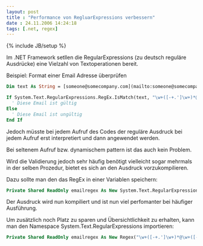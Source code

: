 ```yaml
---
layout: post
title : "Performance von RegluarExpressions verbessern"
date : 24.11.2006 14:24:18
tags: [.net, regex]
---
```

{% include JB/setup %}

Im .NET Framework setllen die RegularExpressions (zu deutsch reguläre Ausdrücke) eine Vielzahl von Textoperationen bereit.

Beispiel: Format einer Email Adresse überprüfen

``` vb
Dim text As String = [someone@somecompany.com](mailto:someone@somecompany.com)

If System.Text.RegularExpressions.RegEx.IsMatch(text, "\w+([-+.']\w+)*@\w+([-.]\w+)*\.\w+([-.]\w+)*")  
  ' Diese Email ist gültig  
Else  
  ' Diese Email ist ungültig  
End If
```

Jedoch müsste bei jedem Aufruf des Codes der reguläre Ausdruck bei jedem Aufruf erst interpretiert und dann angewendet werden.

Bei seltenem Aufruf bzw. dynamischem pattern ist das auch kein Problem.

Wird die Validierung jedoch sehr häufig benötigt vielleicht sogar mehrmals in der selben Prozedur, bietet es sich an den Ausdruck vorzukompilieren.

Dazu sollte man den das RegEx in einer Variablen speichern:

``` vb
Private Shared ReadOnly emailregex As New System.Text.RegularExpressions.Regex("\w+([-+.']\w+)*@\w+([-.]\w+)*\.\w+([-.]\w+)*", System.Text.RegularExpressions.RegexOptions.Compiled) 
```

Der Ausdruck wird nun kompiliert und ist nun viel perfomanter bei häufiger Ausführung. 

Um zusätzlich noch Platz zu sparen und Übersichtlichkeit zu erhalten, kann man den Namespace System.Text.RegularExpressions importieren: 

``` vb
Private Shared ReadOnly emailregex As New Regex("\w+([-+.']\w+)*@\w+([-.]\w+)*\.\w+([-.]\w+)*", RegexOptions.Compiled)
```